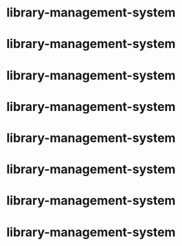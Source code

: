 # library-management-system
# library-management-system
# library-management-system
# library-management-system
# library-management-system
# library-management-system
# library-management-system
# library-management-system
